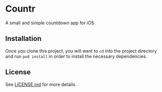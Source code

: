 # Countr
A small and simple countdown app for iOS.

## Installation

Once you clone this project, you will want to `cd` into the project directory and run `pod install` in order to install the necessary dependencies.

## License

See [LICENSE.md](https://github.com/akeaswaran/Countr/blob/master/LICENSE.md) for more details.
